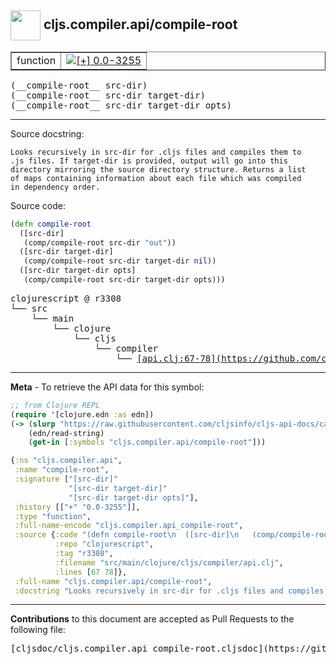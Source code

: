 ## <img width="48px" valign="middle" src="http://i.imgur.com/Hi20huC.png"> cljs.compiler.api/compile-root

 <table border="1">
<tr>

<td>function</td>
<td><a href="https://github.com/cljsinfo/cljs-api-docs/tree/0.0-3255"><img valign="middle" alt="[+] 0.0-3255" src="https://img.shields.io/badge/+-0.0--3255-lightgrey.svg"></a> </td>
</tr>
</table>

 <samp>
(__compile-root__ src-dir)<br>
</samp>
 <samp>
(__compile-root__ src-dir target-dir)<br>
</samp>
 <samp>
(__compile-root__ src-dir target-dir opts)<br>
</samp>

---




Source docstring:

```
Looks recursively in src-dir for .cljs files and compiles them to
.js files. If target-dir is provided, output will go into this
directory mirroring the source directory structure. Returns a list
of maps containing information about each file which was compiled
in dependency order.
```

Source code:

```clj
(defn compile-root
  ([src-dir]
   (comp/compile-root src-dir "out"))
  ([src-dir target-dir]
   (comp/compile-root src-dir target-dir nil))
  ([src-dir target-dir opts]
   (comp/compile-root src-dir target-dir opts)))
```

 <pre>
clojurescript @ r3308
└── src
    └── main
        └── clojure
            └── cljs
                └── compiler
                    └── <ins>[api.clj:67-78](https://github.com/clojure/clojurescript/blob/r3308/src/main/clojure/cljs/compiler/api.clj#L67-L78)</ins>
</pre>


---

__Meta__ - To retrieve the API data for this symbol:

```clj
;; from Clojure REPL
(require '[clojure.edn :as edn])
(-> (slurp "https://raw.githubusercontent.com/cljsinfo/cljs-api-docs/catalog/cljs-api.edn")
    (edn/read-string)
    (get-in [:symbols "cljs.compiler.api/compile-root"]))
```

```clj
{:ns "cljs.compiler.api",
 :name "compile-root",
 :signature ["[src-dir]"
             "[src-dir target-dir]"
             "[src-dir target-dir opts]"],
 :history [["+" "0.0-3255"]],
 :type "function",
 :full-name-encode "cljs.compiler.api_compile-root",
 :source {:code "(defn compile-root\n  ([src-dir]\n   (comp/compile-root src-dir \"out\"))\n  ([src-dir target-dir]\n   (comp/compile-root src-dir target-dir nil))\n  ([src-dir target-dir opts]\n   (comp/compile-root src-dir target-dir opts)))",
          :repo "clojurescript",
          :tag "r3308",
          :filename "src/main/clojure/cljs/compiler/api.clj",
          :lines [67 78]},
 :full-name "cljs.compiler.api/compile-root",
 :docstring "Looks recursively in src-dir for .cljs files and compiles them to\n.js files. If target-dir is provided, output will go into this\ndirectory mirroring the source directory structure. Returns a list\nof maps containing information about each file which was compiled\nin dependency order."}

```

---

__Contributions__ to this document are accepted as Pull Requests to the following file:

 <pre>
[cljsdoc/cljs.compiler.api_compile-root.cljsdoc](https://github.com/cljsinfo/cljs-api-docs/blob/master/cljsdoc/cljs.compiler.api_compile-root.cljsdoc)
</pre>

